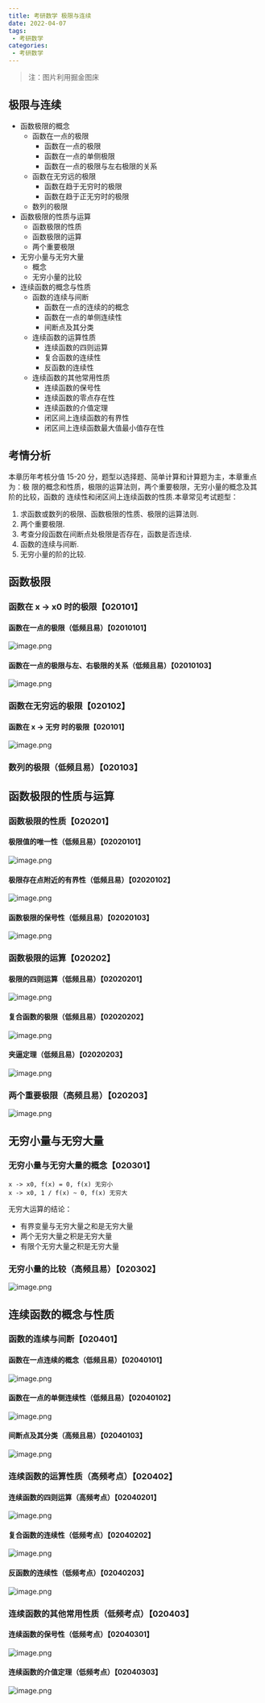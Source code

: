 ```yaml
---
title: 考研数学 极限与连续
date: 2022-04-07
tags:
 - 考研数学
categories:
 - 考研数学
---
```


> 注：图片利用掘金图床

## 极限与连续


- 函数极限的概念
  - 函数在一点的极限
    - 函数在一点的极限
    - 函数在一点的单侧极限
    - 函数在一点的极限与左右极限的关系
  - 函数在无穷远的极限
    - 函数在趋于无穷时的极限
    - 函数在趋于正无穷时的极限
  - 数列的极限
- 函数极限的性质与运算
  - 函数极限的性质
  - 函数极限的运算
  - 两个重要极限
- 无穷小量与无穷大量
  - 概念
  - 无穷小量的比较
- 连续函数的概念与性质
  - 函数的连续与间断
    - 函数在一点的连续的的概念
    - 函数在一点的单侧连续性
    - 间断点及其分类
  - 连续函数的运算性质
    - 连续函数的四则运算
    - 复合函数的连续性
    - 反函数的连续性
  - 连续函数的其他常用性质
    - 连续函数的保号性
    - 连续函数的零点存在性
    - 连续函数的介值定理
    - 闭区间上连续函数的有界性
    - 闭区间上连续函数最大值最小值存在性


## 考情分析

本章历年考核分值 15-20 分，题型以选择题、简单计算和计算题为主，本章重点为：极
限的概念和性质，极限的运算法则，两个重要极限，无穷小量的概念及其阶的比较，函数的
连续性和闭区间上连续函数的性质.本章常见考试题型：

1. 求函数或数列的极限、函数极限的性质、极限的运算法则.
2. 两个重要极限.
3. 考查分段函数在间断点处极限是否存在，函数是否连续.
4. 函数的连续与间断.
5. 无穷小量的阶的比较.

## 函数极限

### 函数在 x -> x0 时的极限【020101】

#### 函数在一点的极限（低频且易）【02010101】

![image.png](https://p6-juejin.byteimg.com/tos-cn-i-k3u1fbpfcp/a40a5aa65c0140e2be770d1db792e8fc~tplv-k3u1fbpfcp-watermark.image?)


#### 函数在一点的极限与左、右极限的关系（低频且易）【02010103】

![image.png](https://p1-juejin.byteimg.com/tos-cn-i-k3u1fbpfcp/bc8186196c384152b8245995e8cb9eb3~tplv-k3u1fbpfcp-watermark.image?)


### 函数在无穷远的极限【020102】

#### 函数在 x -> 无穷 时的极限【020101】

![image.png](https://p3-juejin.byteimg.com/tos-cn-i-k3u1fbpfcp/0a65c33f0a0e4c579a1468354695df73~tplv-k3u1fbpfcp-watermark.image?)


### 数列的极限（低频且易）【020103】


## 函数极限的性质与运算


### 函数极限的性质【020201】


#### 极限值的唯一性（低频且易）【02020101】

![image.png](https://p6-juejin.byteimg.com/tos-cn-i-k3u1fbpfcp/45a296b9689e447b84af0d4fe8fd504a~tplv-k3u1fbpfcp-watermark.image?)

#### 极限存在点附近的有界性（低频且易）【02020102】

![image.png](https://p6-juejin.byteimg.com/tos-cn-i-k3u1fbpfcp/36e5444cd60a4cbca1649e09b0fdafbf~tplv-k3u1fbpfcp-watermark.image?)

#### 函数极限的保号性（低频且易）【02020103】

![image.png](https://p1-juejin.byteimg.com/tos-cn-i-k3u1fbpfcp/b755845c306f4149af3e4e5415bc58bb~tplv-k3u1fbpfcp-watermark.image?)

### 函数极限的运算【020202】


#### 极限的四则运算（低频且易）【02020201】

![image.png](https://p3-juejin.byteimg.com/tos-cn-i-k3u1fbpfcp/b6845ecb19ae44c29cbf3360c400974d~tplv-k3u1fbpfcp-watermark.image?)


#### 复合函数的极限（低频且易）【02020202】


![image.png](https://p3-juejin.byteimg.com/tos-cn-i-k3u1fbpfcp/2bae276b75924300badb04480c3fdfd9~tplv-k3u1fbpfcp-watermark.image?)



#### 夹逼定理（低频且易）【02020203】


![image.png](https://p1-juejin.byteimg.com/tos-cn-i-k3u1fbpfcp/7b33e65fda9046deb09fc47585c180cc~tplv-k3u1fbpfcp-watermark.image?)



### 两个重要极限（高频且易）【020203】


![image.png](https://p3-juejin.byteimg.com/tos-cn-i-k3u1fbpfcp/ce02e880472b4c9e93d1d05c23c6537c~tplv-k3u1fbpfcp-watermark.image?)



## 无穷小量与无穷大量


### 无穷小量与无穷大量的概念【020301】


```
x -> x0, f(x) = 0, f(x) 无穷小
x -> x0, 1 / f(x) ~ 0, f(x) 无穷大
```

无穷大运算的结论：

- 有界变量与无穷大量之和是无穷大量
- 两个无穷大量之积是无穷大量
- 有限个无穷大量之积是无穷大量


### 无穷小量的比较（高频且易）【020302】


![image.png](https://p6-juejin.byteimg.com/tos-cn-i-k3u1fbpfcp/0a21b35dd6e24de98e46223b35931398~tplv-k3u1fbpfcp-watermark.image?)



## 连续函数的概念与性质


### 函数的连续与间断【020401】


#### 函数在一点连续的概念（低频且易）【02040101】


![image.png](https://p6-juejin.byteimg.com/tos-cn-i-k3u1fbpfcp/7e7d7b2cb9ec4cbe8cc1806e7477d6b5~tplv-k3u1fbpfcp-watermark.image?)



#### 函数在一点的单侧连续性（低频且易）【02040102】


![image.png](https://p1-juejin.byteimg.com/tos-cn-i-k3u1fbpfcp/f4ea077ba9924c5488e2d263ed85a4d7~tplv-k3u1fbpfcp-watermark.image?)


#### 间断点及其分类（高频且易）【02040103】


![image.png](https://p3-juejin.byteimg.com/tos-cn-i-k3u1fbpfcp/0f47daa563b64689814cc615242a9ff3~tplv-k3u1fbpfcp-watermark.image?)



### 连续函数的运算性质（高频考点）【020402】


#### 连续函数的四则运算（高频考点）【02040201】

![image.png](https://p1-juejin.byteimg.com/tos-cn-i-k3u1fbpfcp/ff7ee838ee1c4cb0aa88242545631e0a~tplv-k3u1fbpfcp-watermark.image?)

#### 复合函数的连续性（低频考点）【02040202】


![image.png](https://p1-juejin.byteimg.com/tos-cn-i-k3u1fbpfcp/1e69ad3c55744038bda6c44e42d002d3~tplv-k3u1fbpfcp-watermark.image?)

#### 反函数的连续性（低频考点）【02040203】


![image.png](https://p9-juejin.byteimg.com/tos-cn-i-k3u1fbpfcp/b2c8d569fb264d45aaeb07ec74e28289~tplv-k3u1fbpfcp-watermark.image?)


### 连续函数的其他常用性质（低频考点）【020403】


#### 连续函数的保号性（低频考点）【02040301】

![image.png](https://p1-juejin.byteimg.com/tos-cn-i-k3u1fbpfcp/8eee489c6a93442f97e123c64b63c9c1~tplv-k3u1fbpfcp-watermark.image?)



#### 连续函数的介值定理（低频考点）【02040303】

![image.png](https://p1-juejin.byteimg.com/tos-cn-i-k3u1fbpfcp/5123571f40464cc2a2945639376fa376~tplv-k3u1fbpfcp-watermark.image?)






